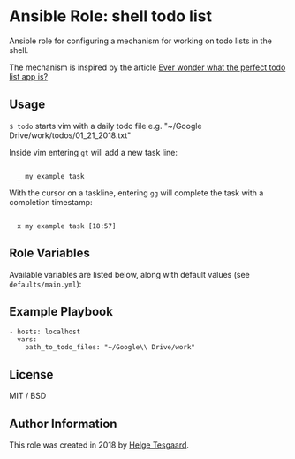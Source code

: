 # Ansible Role: shell todo list

Ansible role for configuring a mechanism for working on todo lists in the shell.

The mechanism is inspired by the article [Ever wonder what the perfect todo list app is?](https://betterhumans.coach.me/ever-wonder-what-the-perfect-task-management-app-is-22d3de022d79)


## Usage

```$ todo```
starts vim with a daily todo file e.g. "~/Google Drive/work/todos/01_21_2018.txt"

Inside vim entering `gt` will add a new task line:
```

  _ my example task
```

With the cursor on a taskline, entering `gg` will complete the task with a completion timestamp:
```

  x my example task [18:57]
```



## Role Variables

Available variables are listed below, along with default values (see `defaults/main.yml`):

## Example Playbook

    - hosts: localhost
      vars:
        path_to_todo_files: "~/Google\\ Drive/work"

## License

MIT / BSD

## Author Information

This role was created in 2018 by [Helge Tesgaard](https://github.com/htesgaard).
